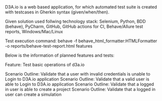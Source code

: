 D3A.io is a web based application, for which automated test suite is created with testcases in Gherkin syntax (given/when/then).

Given solution used follwing technology stack:
Selenium, Python, BDD (behave), PyCharm, GitHub, GitHub actions for CI, Behave/Allure test reports, Windows/Mac/Linux

Test execution command:
behave -f behave_html_formatter:HTMLFormatter -o reports/behave-test-report.html features






Below is the information of planned features and tests:

Feature: Test basic operations of d3a.io

  Scenario Outline: Validate that a user with invalid credentials is unable to Login to D3A.io application
  Scenario Outline: Validate that a valid user is able to Login to D3A.io application
  Scenario Outline: Validate that a logged in user is able to create a project
  Scenario Outline: Validate that a logged in user can create a simulation
 




